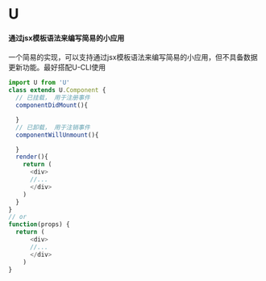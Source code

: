 # U
#### 通过jsx模板语法来编写简易的小应用

一个简易的实现，可以支持通过jsx模板语法来编写简易的小应用，但不具备数据更新功能。最好搭配U-CLI使用

```javascript
import U from 'U'
class extends U.Component {
  // 已挂载， 用于注册事件
  componentDidMount(){

  }
  // 已卸载， 用于注销事件
  componentWillUnmount(){

  }
  render(){
    return (
      <div>
      //...
      </div>
    )
  }
}
// or
function(props) {
  return (
      <div>
      //...
      </div>
    )
}
```